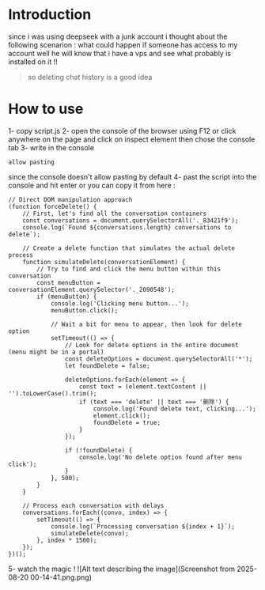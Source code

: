 # Introduction
since i was using deepseek with a junk account i thought about the following scenarion :
what could happen if someone has access to my account well he will know that i have a vps and see what probably is installed on it !!
> so deleting chat history is a good idea 
# How to use 
1- copy script.js 
2- open the console of the browser using F12 or click anywhere on the page and click on inspect element then chose the console tab 
3- write in the console 
```
allow pasting
```
since the console doesn't allow pasting by default 
4- past the script into the console and hit enter 
or you can copy it from here :
```
// Direct DOM manipulation approach
(function forceDelete() {
    // First, let's find all the conversation containers
    const conversations = document.querySelectorAll('._83421f9');
    console.log(`Found ${conversations.length} conversations to delete`);
    
    // Create a delete function that simulates the actual delete process
    function simulateDelete(conversationElement) {
        // Try to find and click the menu button within this conversation
        const menuButton = conversationElement.querySelector('._2090548');
        if (menuButton) {
            console.log('Clicking menu button...');
            menuButton.click();
            
            // Wait a bit for menu to appear, then look for delete option
            setTimeout(() => {
                // Look for delete options in the entire document (menu might be in a portal)
                const deleteOptions = document.querySelectorAll('*');
                let foundDelete = false;
                
                deleteOptions.forEach(element => {
                    const text = (element.textContent || '').toLowerCase().trim();
                    if (text === 'delete' || text === '删除') {
                        console.log('Found delete text, clicking...');
                        element.click();
                        foundDelete = true;
                    }
                });
                
                if (!foundDelete) {
                    console.log('No delete option found after menu click');
                }
            }, 500);
        }
    }
    
    // Process each conversation with delays
    conversations.forEach((convo, index) => {
        setTimeout(() => {
            console.log(`Processing conversation ${index + 1}`);
            simulateDelete(convo);
        }, index * 1500);
    });
})();
```
5- watch the magic !
![Alt text describing the image](Screenshot from 2025-08-20 00-14-41.png.png)
